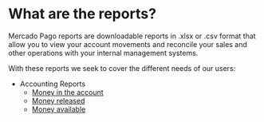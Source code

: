 # What are the reports?

Mercado Pago reports are downloadable reports in .xlsx or .csv format that allow you to view your account movements and reconcile your sales and other operations with your internal management systems.

With these reports we seek to cover the different needs of our users:

* Accounting Reports
    + [Money in the account](https://www.mercadopago[FAKER][URL][DOMAIN]/developers/en/guides/manage-account/reports/account-money/introduction)
    + [Money released](https://www.mercadopago[FAKER][URL][DOMAIN]/developers/en/guides/manage-account/reports/released-money/introduction)
    + [Money available](https://www.mercadopago[FAKER][URL][DOMAIN]/developers/en/guides/manage-account/reports/available-money/introduction)
